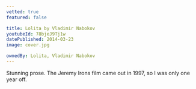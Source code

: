 ```yaml
---
vetted: true
featured: false

title: Lolita by Vladimir Nabokov
youtubeId: 78bjeJ9Tj1w
datePublished: 2014-03-23
image: cover.jpg

ownedBy: Lolita, Vladimir Nabokov
---
```


Stunning prose. The Jeremy Irons film came out in 1997, so I was only one year off.
